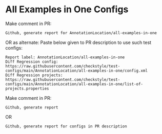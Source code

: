 # All Examples in One Configs
Make comment in PR:
```
Github, generate report for AnnotationLocation/all-examples-in-one
```
OR as alternate:
Paste below given to PR description to use such test configs:
```
Report label: AnnotationLocation/all-examples-in-one
Diff Regression config: https://raw.githubusercontent.com/checkstyle/test-configs/main/AnnotationLocation/all-examples-in-one/config.xml
Diff Regression projects: https://raw.githubusercontent.com/checkstyle/test-configs/main/AnnotationLocation/all-examples-in-one/list-of-projects.properties
```
Make comment in PR:
```
Github, generate report
```
OR
```
Github, generate report for configs in PR description
```
